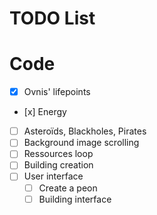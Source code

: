 TODO List
=========

# Code

- [x] Ovnis' lifepoints
- [x] Energy
- [ ] Asteroïds, Blackholes, Pirates
- [ ] Background image scrolling
- [ ] Ressources loop
- [ ] Building creation
- [ ] User interface
  - [ ] Create a peon
  - [ ] Building interface
